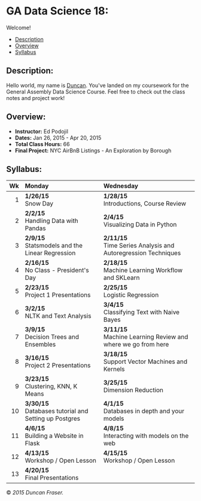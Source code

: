 <h1>GA Data Science 18:</h1> 

Welcome! 
* [Description](https://github.com/duncancfraser/GA_DS18#description)
* [Overview](https://github.com/duncancfraser/GA_DS18#overview)
* [Syllabus](https://github.com/duncancfraser/GA_DS18#syllabus)

## Description:
Hello world, my name is [Duncan](https://github.com/duncancfraser/GA_DS18/blob/master/DCF.md). You've landed on my coursework for the General Assembly Data Science Course.  Feel free to check out the class notes and project work! 

## Overview:
* **Instructor:** Ed Podojil
* **Dates:** Jan 26, 2015 - Apr 20, 2015
* **Total Class Hours:** 66
* **Final Project:** NYC AirBnB Listings - An Exploration by Borough

## Syllabus:

Wk    |Monday |Wednesday
-----:|:------|:-----
1| **1/26/15** <br /> Snow Day | **1/28/15** <br /> Introductions, Course Review
2| **2/2/15** <br /> Handling Data with Pandas | **2/4/15** <br /> Visualizing Data in Python
3| **2/9/15** <br /> Statsmodels and the Linear Regression | **2/11/15** <br /> Time Series Analysis and Autoregression Techniques
4| **2/16/15** <br /> No Class - President's Day | **2/18/15** <br /> Machine Learning Workflow and SKLearn
5| **2/23/15** <br /> Project 1 Presentations | **2/25/15** <br /> Logistic Regression
6| **3/2/15** <br /> NLTK and Text Analysis | **3/4/15** <br /> Classifying Text with Naive Bayes
7| **3/9/15** <br /> Decision Trees and Ensembles | **3/11/15** <br /> Machine Learning Review and where we go from here
8| **3/16/15** <br /> Project 2 Presentations | **3/18/15** <br /> Support Vector Machines and Kernels
9| **3/23/15** <br /> Clustering, KNN, K Means | **3/25/15** <br /> Dimension Reduction
10| **3/30/15** <br /> Databases tutorial and Setting up Postgres | **4/1/15** <br /> Databases in depth and your models
11| **4/6/15** <br />  Building a Website in Flask | **4/8/15** <br /> Interacting with models on the web
12| **4/13/15** <br /> Workshop / Open Lesson | **4/15/15** <br /> Workshop / Open Lesson
13| **4/20/15** <br /> Final Presentations | 


&copy; *2015 Duncan Fraser.*
